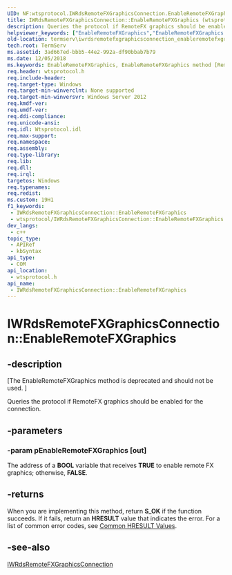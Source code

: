 ```yaml
---
UID: NF:wtsprotocol.IWRdsRemoteFXGraphicsConnection.EnableRemoteFXGraphics
title: IWRdsRemoteFXGraphicsConnection::EnableRemoteFXGraphics (wtsprotocol.h)
description: Queries the protocol if RemoteFX graphics should be enabled for the connection.
helpviewer_keywords: ["EnableRemoteFXGraphics","EnableRemoteFXGraphics method [Remote Desktop Services]","EnableRemoteFXGraphics method [Remote Desktop Services]","IWRdsRemoteFXGraphicsConnection interface","IWRdsRemoteFXGraphicsConnection interface [Remote Desktop Services]","EnableRemoteFXGraphics method","IWRdsRemoteFXGraphicsConnection.EnableRemoteFXGraphics","IWRdsRemoteFXGraphicsConnection::EnableRemoteFXGraphics","termserv.iwrdsremotefxgraphicsconnection_enableremotefxgraphics","wtsprotocol/IWRdsRemoteFXGraphicsConnection::EnableRemoteFXGraphics"]
old-location: termserv\iwrdsremotefxgraphicsconnection_enableremotefxgraphics.htm
tech.root: TermServ
ms.assetid: 3ad667ed-bbb5-44e2-992a-df90bbab7b79
ms.date: 12/05/2018
ms.keywords: EnableRemoteFXGraphics, EnableRemoteFXGraphics method [Remote Desktop Services], EnableRemoteFXGraphics method [Remote Desktop Services],IWRdsRemoteFXGraphicsConnection interface, IWRdsRemoteFXGraphicsConnection interface [Remote Desktop Services],EnableRemoteFXGraphics method, IWRdsRemoteFXGraphicsConnection.EnableRemoteFXGraphics, IWRdsRemoteFXGraphicsConnection::EnableRemoteFXGraphics, termserv.iwrdsremotefxgraphicsconnection_enableremotefxgraphics, wtsprotocol/IWRdsRemoteFXGraphicsConnection::EnableRemoteFXGraphics
req.header: wtsprotocol.h
req.include-header: 
req.target-type: Windows
req.target-min-winverclnt: None supported
req.target-min-winversvr: Windows Server 2012
req.kmdf-ver: 
req.umdf-ver: 
req.ddi-compliance: 
req.unicode-ansi: 
req.idl: Wtsprotocol.idl
req.max-support: 
req.namespace: 
req.assembly: 
req.type-library: 
req.lib: 
req.dll: 
req.irql: 
targetos: Windows
req.typenames: 
req.redist: 
ms.custom: 19H1
f1_keywords:
 - IWRdsRemoteFXGraphicsConnection::EnableRemoteFXGraphics
 - wtsprotocol/IWRdsRemoteFXGraphicsConnection::EnableRemoteFXGraphics
dev_langs:
 - c++
topic_type:
 - APIRef
 - kbSyntax
api_type:
 - COM
api_location:
 - wtsprotocol.h
api_name:
 - IWRdsRemoteFXGraphicsConnection::EnableRemoteFXGraphics
---
```


# IWRdsRemoteFXGraphicsConnection::EnableRemoteFXGraphics


## -description

<p class="CCE_Message">[The EnableRemoteFXGraphics method is deprecated and should not be used.
]

Queries the protocol if RemoteFX graphics should be enabled for the connection.

## -parameters

### -param pEnableRemoteFXGraphics [out]

The address of a <b>BOOL</b> variable that receives  <b>TRUE</b> to enable remote FX graphics; otherwise, <b>FALSE</b>.

## -returns

When you are implementing this method, return <b>S_OK</b> if the function succeeds. If it fails, return an <b>HRESULT</b> value that indicates the error. For a list of common error codes, see <a href="/windows/desktop/SecCrypto/common-hresult-values">Common HRESULT Values</a>.

## -see-also

<a href="/windows/desktop/api/wtsprotocol/nn-wtsprotocol-iwrdsremotefxgraphicsconnection">IWRdsRemoteFXGraphicsConnection</a>

